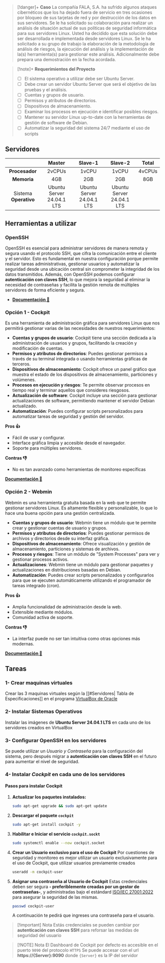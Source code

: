 > [!danger]+ **Caso**
> La compañía FALA, S.A. ha sufrido algunos ataques cibernéticos que los ha dejado fuera de servicio en tres ocasiones por bloqueo de sus tarjetas de red y por destrucción de los datos en sus servidores. Se le ha solicitado su colaboración para realizar un análisis de situación actual de sus políticas de seguridad informática para sus servidores Linux. Usted ha decidido que esta solución debe ser desarrollada e implementada desde servidores Linux.
> Se le ha solicitado a su grupo de trabajo la elaboración de la metodología de análisis de riesgos, la ejecución del análisis y la implementación de la(s) herramienta(s) para gestionar este análisis. Adicionalmente debe prepara una demostración en la fecha acordada.

> [!note]+ **Requerimientos del Proyecto**
> - [ ] El sistema operativo a utilizar debe ser Ubuntu Server.
> - [ ] Debe crear un servidor Ubuntu Server que será el objetivo de las pruebas y el análisis.
> - [ ] Cuentas y grupos de usuario.
> - [ ] Permisos y atributos de directorios.
> - [ ] Dispositivos de almacenamiento.
> - [ ] Examinar los procesos en ejecución e identificar posibles riesgos.
> - [ ] Mantener su servidor Linux up-to-date con la herramientas de gestión de software de Debian.
> - [ ] Automatizar la seguridad del sistema 24/7 mediante el uso de scripts


## Servidores
|                       |          Master           |          Slave-1          |          Slave-2          | Total  |
|:---------------------:|:-------------------------:|:-------------------------:|:-------------------------:|:------:|
|    **Procesador**     |          2vCPUs           |           1vCPU           |           1vCPU           | 4vCPUs |
|      **Memoria**      |            4GB            |            2GB            |            2GB            |  8GB   |
| Sistema **Operativo** | Ubuntu Server 24.04.1 LTS | Ubuntu Server 24.04.1 LTS | Ubuntu Server 24.04.1 LTS |        |


## Herramientas a utilizar

### OpenSSH
OpenSSH es esencial para administrar servidores de manera remota y segura usando el protocolo SSH, que cifra la comunicación entre el cliente y el servidor. Esto es fundamental en nuestra configuración porque permite realizar tareas administrativas, gestionar usuarios y automatizar la seguridad desde una ubicación central sin comprometer la integridad de los datos transmitidos. Además, con OpenSSH podemos configurar **autenticación con claves SSH**, lo que mejora la seguridad al eliminar la necesidad de contraseñas y facilita la gestión remota de múltiples servidores de forma eficiente y segura.
- [**Documentación 📝**](https://www.openssh.com/manual.html)

### Opción 1 - Cockpit

Es una herramienta de administración gráfica para servidores Linux que nos permitirá gestionar varias de las necesidades de nuestros requerimientos:

- **Cuentas y grupos de usuario**: Cockpit tiene una sección dedicada a la administración de usuarios y grupos, facilitando la creación y modificación de cuentas.
- **Permisos y atributos de directorios**: Puedes gestionar permisos a través de su terminal integrada o usando herramientas gráficas de terceros.
- **Dispositivos de almacenamiento**: Cockpit ofrece un panel gráfico que muestra el estado de los dispositivos de almacenamiento, particiones y volúmenes.
- **Procesos en ejecución y riesgos**: Te permite observar procesos en tiempo real y terminar aquellos que consideres riesgosos.
- **Actualización de software**: Cockpit incluye una sección para gestionar actualizaciones de software, permitiendo mantener el servidor Debian actualizado.
- **Automatización**: Puedes configurar scripts personalizados para automatizar tareas de seguridad y gestión del servidor.

**Pros 👍**

- Fácil de usar y configurar.
- Interface gráfica limpia y accesible desde el navegador.
- Soporte para múltiples servidores.

**Contras 👎**

- No es tan avanzado como herramientas de monitoreo específicas

[**Documentación 📝**](https://cockpit-project.org/documentation.html)

### Opción 2 - Webmin

Webmin es una herramienta gratuita basada en la web que te permite gestionar servidores Linux. Es altamente flexible y personalizable, lo que lo hace una buena opción para una gestión centralizada.

- **Cuentas y grupos de usuario**: Webmin tiene un módulo que te permite crear y gestionar cuentas de usuario y grupos.
- **Permisos y atributos de directorios**: Puedes gestionar permisos de archivos y directorios desde su interfaz gráfica.
- **Dispositivos de almacenamiento**: Ofrece visualización y gestión de almacenamiento, particiones y sistemas de archivos.
- **Procesos y riesgos**: Tiene un módulo de "System Processes" para ver y gestionar procesos activos.
- **Actualizaciones**: Webmin tiene un módulo para gestionar paquetes y actualizaciones en distribuciones basadas en Debian.
- **Automatización**: Puedes crear scripts personalizados y configurarlos para que se ejecuten automáticamente utilizando el programador de tareas integrado (cron).

**Pros 👍**

- Amplia funcionalidad de administración desde la web.
- Extensible mediante módulos.
- Comunidad activa de soporte.

**Contras 👎**

- La interfaz puede no ser tan intuitiva como otras opciones más modernas.

[**Documentación 📝**](https://webmin.com/docs/)


## Tareas

###  1- Crear maquinas virtuales
Crear las 3 maquinas virtuales según la [[#Servidores| Tabla de Especificaciones]] en el programa [VirtualBox de Oracle](https://www.virtualbox.org/)

### 2- Instalar Sistemas Operativos
Instalar las imágenes de **Ubuntu Server 24.04.1 LTS** en cada uno de los servidores creados en VirtualBox

### 3- Configurar OpenSSH en los servidores
Se puede  utilizar un *Usuario y Contraseña* para la configuración del sistema, pero después migrar a **autenticación con claves SSH** en el futuro para aumentar el nivel de seguridad.

### 4- Instalar  *Cockpit* en cada uno de los servidores

#### Pasos para instalar Cockpit
1. **Actualizar los paquetes instalados:**
	```bash
	sudo apt-get upgrade && sudo apt-get update
	```
2. **Descargar el paquete `cockpit`**
	```bash
	sudo apt-get install cockpit -y
	```
3. **Habilitar e Iniciar el servicio `cockpit.sockt`**
	```bash
	sudo systemctl enable --now cockpit.socket
	```
4. **Crear un Usuario exclusivo para el uso de Cockpit**
   Por cuestiones de seguridad y monitoreo es mejor utilizar un usuario exclusivamente para el uso de Cockpit, que utilizar usuarios previamente creados
   ```bash
   useradd -m cockpit-user
   ```
5. **Asignar una contraseña al Usuario de Cockpit**
   Estas credenciales deben ser segura **- preferiblemente creadas por un gestor de contraseñas-**, y administradas bajo el estándard [ISO/IEC 27001:2022](https://www.iso.org/standard/27001) para asegurar la seguridad de las mismas.
   ```bash
   passwd cockpit-user
   ```
   A continuación te pedirá que ingreses una contraseña para el usuario.
   
> [!important] Nota
> Estás credenciales se pueden cambiar por **autenticación con claves SSH** para reforsar las medidas de seguridad del usuario

> [!NOTE]  Nota
> El Dashboard de Cockpit por defecto es accesible en el puerto `9090` del protocolo `HTTPS`
> 	Se puede accesar con el url **https://{Server}:9090** donde `{Server}` es la IP del servidor
